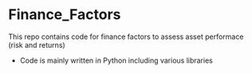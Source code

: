 # Finance_Factors

This repo contains code for finance factors to assess asset performace (risk and returns)
- Code is mainly written in Python including various libraries 

